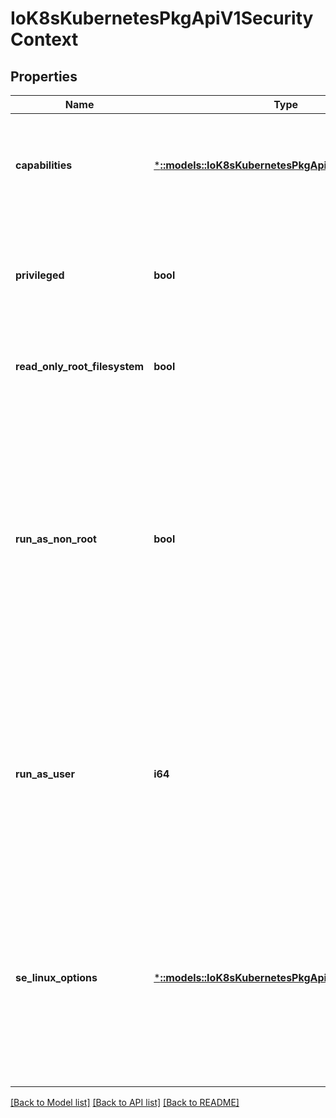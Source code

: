 # IoK8sKubernetesPkgApiV1SecurityContext

## Properties
Name | Type | Description | Notes
------------ | ------------- | ------------- | -------------
**capabilities** | [***::models::IoK8sKubernetesPkgApiV1Capabilities**](io.k8s.kubernetes.pkg.api.v1.Capabilities.md) | The capabilities to add/drop when running containers. Defaults to the default set of capabilities granted by the container runtime. | [optional] [default to null]
**privileged** | **bool** | Run container in privileged mode. Processes in privileged containers are essentially equivalent to root on the host. Defaults to false. | [optional] [default to null]
**read_only_root_filesystem** | **bool** | Whether this container has a read-only root filesystem. Default is false. | [optional] [default to null]
**run_as_non_root** | **bool** | Indicates that the container must run as a non-root user. If true, the Kubelet will validate the image at runtime to ensure that it does not run as UID 0 (root) and fail to start the container if it does. If unset or false, no such validation will be performed. May also be set in PodSecurityContext.  If set in both SecurityContext and PodSecurityContext, the value specified in SecurityContext takes precedence. | [optional] [default to null]
**run_as_user** | **i64** | The UID to run the entrypoint of the container process. Defaults to user specified in image metadata if unspecified. May also be set in PodSecurityContext.  If set in both SecurityContext and PodSecurityContext, the value specified in SecurityContext takes precedence. | [optional] [default to null]
**se_linux_options** | [***::models::IoK8sKubernetesPkgApiV1SeLinuxOptions**](io.k8s.kubernetes.pkg.api.v1.SELinuxOptions.md) | The SELinux context to be applied to the container. If unspecified, the container runtime will allocate a random SELinux context for each container.  May also be set in PodSecurityContext.  If set in both SecurityContext and PodSecurityContext, the value specified in SecurityContext takes precedence. | [optional] [default to null]

[[Back to Model list]](../README.md#documentation-for-models) [[Back to API list]](../README.md#documentation-for-api-endpoints) [[Back to README]](../README.md)


